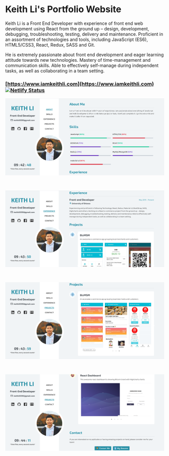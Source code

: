 # Keith Li's Portfolio Website

Keith Li is a Front End Developer with experience of front end web development using React from the ground up – design, development, debugging, troubleshooting, testing, delivery and maintenance. Proficient in an assortment of technologies and tools, including JavaScript (ES6), HTML5/CSS3, React, Redux, SASS and Git. 

He is extremely passionate about front end development and eager learning attitude towards new technologies. Mastery of time-management and communication skills. Able to effectively self-manage during independent tasks, as well as collaborating in a team setting.  

### [https://www.iamkeithli.com](https://www.iamkeithli.com) [![Netlify Status](https://api.netlify.com/api/v1/badges/d14947cc-47b5-41de-beb8-fcc1c636c331/deploy-status)](https://app.netlify.com/sites/iamkeithli93/deploys)

![screenshot 1](./src/static/portfolio/screenshot1.png?raw=true)

<p>&nbsp;</p>

![screenshot 2](./src/static/portfolio/screenshot2.png?raw=true)

<p>&nbsp;</p>

![screenshot 3](./src/static/portfolio/screenshot3.png?raw=true)

<p>&nbsp;</p>

![screenshot 4](./src/static/portfolio/screenshot4.png?raw=true)
